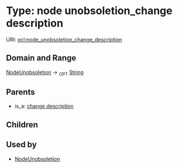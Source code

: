 
# Type: node unobsoletion_change description




URI: [ocl:node_unobsoletion_change_description](http://w3id.org/oclnode_unobsoletion_change_description)


## Domain and Range

[NodeUnobsoletion](NodeUnobsoletion.md) ->  <sub>OPT</sub> [String](types/String.md)

## Parents

 *  is_a: [change description](change_description.md)

## Children


## Used by

 * [NodeUnobsoletion](NodeUnobsoletion.md)
